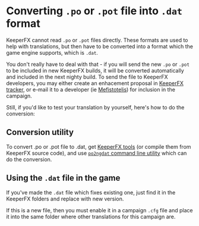 # Converting `.po` or `.pot` file into `.dat` format #

KeeperFX cannot read `.po` or `.pot` files directly. These formats are used to help with translations, but then have to be converted into a format which the game engine supports, which is `.dat`.

You don't really have to deal with that - if you will send the new `.po` or `.pot` to be included in new KeeperFX builds, it will be converted automatically and included in the next nighty build. To send the file to KeeperFX developers, you may either create an enhacement proposal in [KeeperFX tracker](https://code.google.com/p/keeperfx/issues/list), or e-mail it to a developer (ie [Mefistotelis](http://keeper.lubiki.pl/html/contact.php)) for inclusion in the campaign.

Still, if you'd like to test your translation by yourself, here's how to do the conversion:

## Conversion utility ##

To convert .po or .pot file to .dat, get [KeeperFX tools](http://keeper.lubiki.pl/html/dk_keeperfx_devel.php#tools) (or compile them from KeeperFX source code), and use [`po2ngdat` command line utility](https://code.google.com/p/keeperfx/source/browse/trunk/keeperfx/tools/po2ngdat/docs/po2ngdat_readme.txt) which can do the conversion.

## Using the `.dat` file in the game ##

If you've made the `.dat` file which fixes existing one, just find it in the KeeperFX folders and replace with new version.

If this is a new file, then you must enable it in a campaign `.cfg` file and place it into the same folder where other translations for this campaign are.